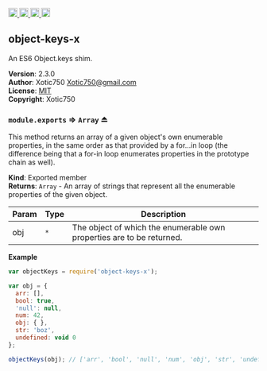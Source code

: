 <a href="https://travis-ci.org/Xotic750/object-keys-x"
   title="Travis status">
<img
   src="https://travis-ci.org/Xotic750/object-keys-x.svg?branch=master"
   alt="Travis status" height="18"/>
</a>
<a href="https://david-dm.org/Xotic750/object-keys-x"
   title="Dependency status">
<img src="https://david-dm.org/Xotic750/object-keys-x.svg"
   alt="Dependency status" height="18"/>
</a>
<a href="https://david-dm.org/Xotic750/object-keys-x#info=devDependencies"
   title="devDependency status">
<img src="https://david-dm.org/Xotic750/object-keys-x/dev-status.svg"
   alt="devDependency status" height="18"/>
</a>
<a href="https://badge.fury.io/js/object-keys-x" title="npm version">
<img src="https://badge.fury.io/js/object-keys-x.svg"
   alt="npm version" height="18"/>
</a>
<a name="module_object-keys-x"></a>

## object-keys-x
An ES6 Object.keys shim.

**Version**: 2.3.0  
**Author**: Xotic750 <Xotic750@gmail.com>  
**License**: [MIT](&lt;https://opensource.org/licenses/MIT&gt;)  
**Copyright**: Xotic750  
<a name="exp_module_object-keys-x--module.exports"></a>

### `module.exports` ⇒ <code>Array</code> ⏏
This method returns an array of a given object's own enumerable properties,
in the same order as that provided by a for...in loop (the difference being
that a for-in loop enumerates properties in the prototype chain as well).

**Kind**: Exported member  
**Returns**: <code>Array</code> - An array of strings that represent all the enumerable properties of the given object.  

| Param | Type | Description |
| --- | --- | --- |
| obj | <code>\*</code> | The object of which the enumerable own properties are to be returned. |

**Example**  
```js
var objectKeys = require('object-keys-x');

var obj = {
  arr: [],
  bool: true,
  'null': null,
  num: 42,
  obj: { },
  str: 'boz',
  undefined: void 0
};

objectKeys(obj); // ['arr', 'bool', 'null', 'num', 'obj', 'str', 'undefined']
```
